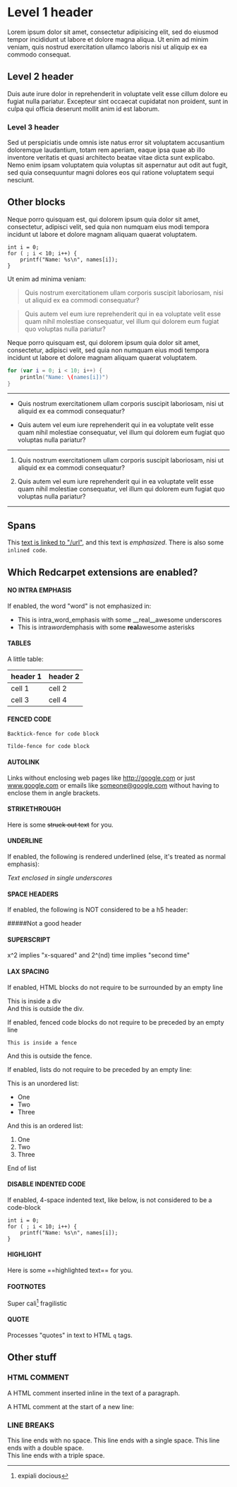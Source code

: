 
# Level 1 header

Lorem ipsum dolor sit amet, consectetur adipisicing elit,
sed do eiusmod tempor incididunt ut labore et dolore magna
aliqua. Ut enim ad minim veniam, quis nostrud exercitation
ullamco laboris nisi ut aliquip ex ea commodo consequat.

## Level 2 header

Duis aute irure dolor in reprehenderit in voluptate velit esse cillum
dolore eu fugiat nulla pariatur. Excepteur sint occaecat cupidatat non
proident, sunt in culpa qui officia deserunt mollit anim id est laborum.

### Level 3 header

Sed ut perspiciatis unde omnis iste natus error sit voluptatem
accusantium doloremque laudantium, totam rem aperiam, eaque ipsa quae ab
illo inventore veritatis et quasi architecto beatae vitae dicta sunt
explicabo. Nemo enim ipsam voluptatem quia voluptas sit aspernatur aut
odit aut fugit, sed quia consequuntur magni dolores eos qui ratione
voluptatem sequi nesciunt.

## Other blocks

Neque porro quisquam est, qui dolorem ipsum quia dolor sit amet,
consectetur, adipisci velit, sed quia non numquam eius modi tempora
incidunt ut labore et dolore magnam aliquam quaerat voluptatem.

    int i = 0;
    for ( ; i < 10; i++) {
        printf("Name: %s\n", names[i]);
    }

Ut enim ad minima veniam:

> Quis nostrum exercitationem ullam corporis suscipit laboriosam, nisi ut
> aliquid ex ea commodi consequatur?

> Quis autem vel eum iure reprehenderit qui in ea voluptate velit esse
> quam nihil molestiae consequatur, vel illum qui dolorem eum fugiat quo
> voluptas nulla pariatur?

Neque porro quisquam est, qui dolorem ipsum quia dolor sit amet,
consectetur, adipisci velit, sed quia non numquam eius modi tempora
incidunt ut labore et dolore magnam aliquam quaerat voluptatem.

~~~ Swift
for (var i = 0; i < 10; i++) {
    println("Name: \(names[i])")
}
~~~

---

 *  Quis nostrum exercitationem ullam corporis suscipit laboriosam, nisi ut
    aliquid ex ea commodi consequatur?

 *  Quis autem vel eum iure reprehenderit qui in ea voluptate velit esse
    quam nihil molestiae consequatur, vel illum qui dolorem eum fugiat quo
    voluptas nulla pariatur?

***

 1. Quis nostrum exercitationem ullam corporis suscipit laboriosam, nisi ut
    aliquid ex ea commodi consequatur?

 2. Quis autem vel eum iure reprehenderit qui in ea voluptate velit esse
    quam nihil molestiae consequatur, vel illum qui dolorem eum fugiat quo
    voluptas nulla pariatur?

___

## Spans

This [text is linked to "/url"](/url "url title"), and this text is
*emphasized*. There is also some `inlined code`.

## Which Redcarpet extensions are enabled?

#### NO INTRA EMPHASIS

If enabled, the word "word" is not emphasized in:

 * This is intra_word_emphasis with some __real__awesome underscores
 * This is intra*word*emphasis with some **real**awesome asterisks

#### TABLES

A little table:

| header 1 | header 2 |
| -------- | -------- |
| cell 1   | cell 2   |
| cell 3   | cell 4   |

#### FENCED CODE

```
Backtick-fence for code block
```

~~~
Tilde-fence for code block
~~~

#### AUTOLINK

Links without enclosing web pages like http://google.com or just
www.google.com or emails like someone@google.com without having to
enclose them in angle brackets.

#### STRIKETHROUGH

Here is some ~~struck out text~~ for you.

#### UNDERLINE

If enabled, the following is rendered underlined (else, it's treated as
normal emphasis):

_Text enclosed in single underscores_

#### SPACE HEADERS

If enabled, the following is NOT considered to be a h5 header:

#####Not a good header

#### SUPERSCRIPT

x^2 implies "x-squared" and 2^(nd) time implies "second time"

#### LAX SPACING

If enabled, HTML blocks do not require to be surrounded by an empty line
<div>
    This is inside a div
</div>
And this is outside the div.

If enabled, fenced code blocks do not require to be preceded by an empty line
~~~
This is inside a fence
~~~
And this is outside the fence.

If enabled, lists do not require to be preceded by an empty line:

This is an unordered list:
 * One
 * Two
 * Three

And this is an ordered list:
 1. One
 2. Two
 3. Three

End of list

#### DISABLE INDENTED CODE

If enabled, 4-space indented text, like below, is not considered to be a code-block

    int i = 0;
    for ( ; i < 10; i++) {
        printf("Name: %s\n", names[i]);
    }

#### HIGHLIGHT

Here is some ==highlighted text== for you.

#### FOOTNOTES

Super cali[^1] fragilistic

[^1]: expiali docious

#### QUOTE

Processes "quotes" in text to HTML `q` tags.

## Other stuff

### HTML COMMENT

A HTML comment inserted inline <!-- This is a comment --> in the text
of a paragraph.

A HTML comment at the start of a new line:

<!-- This is another comment -->

### LINE BREAKS

This line ends with no space.
This line ends with a single space. 
This line ends with a double space.  
This line ends with a triple space.   

